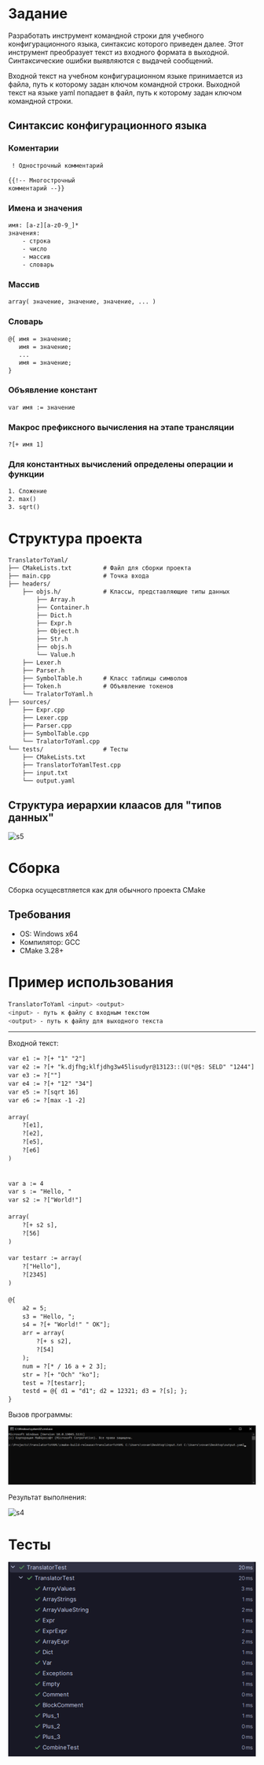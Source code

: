# Задание
Разработать инструмент командной строки для учебного конфигурационного языка, синтаксис которого приведен далее. Этот инструмент преобразует текст из входного формата в выходной. Синтаксические ошибки выявляются с выдачей сообщений.

Входной текст на учебном конфигурационном языке принимается из файла, путь к которому задан ключом командной строки. Выходной текст на языке yaml попадает в файл, путь к которому задан ключом командной строки.

## Синтаксис конфигурационного языка

### Коментарии
```
 ! Однострочный комментарий
```

```
{{!-- Многострочный
комментарий --}}
```

### Имена и значения

```
имя: [a-z][a-z0-9_]*
значения:
    - строка
    - число
    - массив
    - словарь
```

### Массив
```
array( значение, значение, значение, ... )
```

### Словарь
```
@{ имя = значение;
   имя = значение;
   ...
   имя = значение;
}
```

### Объявление констант
```
var имя := значение
```

### Макрос префиксного вычисления на этапе трансляции
```
?[+ имя 1]
```

### Для константных вычислений определены операции и функции
```
1. Сложение
2. max()
3. sqrt()
```

# Структура проекта
```
TranslatorToYaml/
├── CMakeLists.txt         # Файл для сборки проекта
├── main.cpp               # Точка входа
├── headers/  
    ├── objs.h/            # Классы, представляющие типы данных
        ├── Array.h 
        ├── Container.h
        ├── Dict.h
        ├── Expr.h
        ├── Object.h
        ├── Str.h
        ├── objs.h
        └── Value.h
    ├── Lexer.h
    ├── Parser.h
    ├── SymbolTable.h      # Класс таблицы символов
    ├── Token.h            # Объявление токенов
    └── TralatorToYaml.h
├── sources/
    ├── Expr.cpp
    ├── Lexer.cpp
    ├── Parser.cpp
    ├── SymbolTable.cpp
    └── TralatorToYaml.cpp
└── tests/                 # Тесты
    ├── CMakeLists.txt
    ├── TranslatorToYamlTest.cpp
    ├── input.txt
    └── output.yaml
```

## Структура иерархии клаасов для "типов данных"

![s5](https://github.com/user-attachments/assets/fd9358dd-2fc1-4c89-9d7a-d4ffdcd7f0a6)

# Сборка
Сборка осущесвтляется как для обычного проекта CMake
## Требования
- OS: Windows x64
- Компилятор: GCC
- CMake 3.28+


# Пример использования

```bash
TranslatorToYaml <input> <output>
<input> - путь к файлу с входным текстом
<output> - путь к файлу для выходного текста
```
---
Входной текст:
```txt
var e1 := ?[+ "1" "2"]
var e2 := ?[+ "k.djfhg;klfjdhg3w45lisudyr@13123::(U(*@$: SELD" "1244"]
var e3 := ?[""]
var e4 := ?[+ "12" "34"]
var e5 := ?[sqrt 16]
var e6 := ?[max -1 -2]

array(
    ?[e1],
    ?[e2],
    ?[e5],
    ?[e6]
)


var a := 4
var s := "Hello, "
var s2 := ?["World!"]

array(
    ?[+ s2 s],
    ?[56]
)

var testarr := array(
    ?["Hello"],
    ?[2345]
)

@{
    a2 = 5;
    s3 = "Hello, ";
    s4 = ?[+ "World!" " OK"];
    arr = array(
        ?[+ s s2],
        ?[54]
    );
    num = ?[* / 16 a + 2 3];
    str = ?[+ "Och" "ko"];
    test = ?[testarr];
    testd = @{ d1 = "d1"; d2 = 12321; d3 = ?[s]; };
}

```
Вызов программы:

![doc/img/s1.png](https://github.com/VSheenko/TranslatorToYAML/blob/master/doc/img/s1.png)

Результат выполнения:

![s4](https://github.com/user-attachments/assets/78305894-53d6-4d49-a524-f1314be2994b)

# Тесты
![doc/img/s3.png](https://github.com/VSheenko/TranslatorToYAML/blob/master/doc/img/s3.png)

